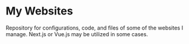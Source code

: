 # My Websites
Repository for configurations, code, and files of some of the websites I manage. Next.js or Vue.js may be utilized in some cases.